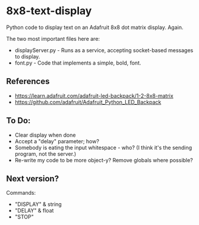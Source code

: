 # 8x8-text-display
Python code to display text on an Adafruit 8x8 dot matrix display. Again.

The two most important files here are:
 * displayServer.py - Runs as a service, accepting socket-based messages to display.
 * font.py - Code that implements a simple, bold, font.

## References
 * https://learn.adafruit.com/adafruit-led-backpack/1-2-8x8-matrix
 * https://github.com/adafruit/Adafruit_Python_LED_Backpack

## To Do:
 * Clear display when done
 * Accept a "delay" parameter; how?
 * Somebody is eating the input whitespace - who? (I think it's the sending program, not the server.)
 * Re-write my code to be more object-y? Remove globals where possible?
  
## Next version?
Commands:
  * "DISPLAY" & string
  * "DELAY" & float
  * "STOP"
